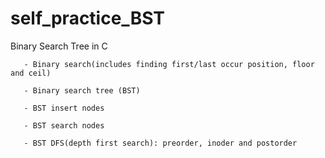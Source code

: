 # self_practice_BST

Binary Search Tree in C

       - Binary search(includes finding first/last occur position, floor and ceil)

       - Binary search tree (BST)

       - BST insert nodes

       - BST search nodes

       - BST DFS(depth first search): preorder, inoder and postorder
       


